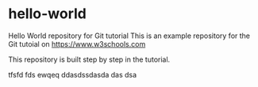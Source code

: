 # hello-world
Hello World repository for Git tutorial
This is an example repository for the Git tutoial on https://www.w3schools.com

This repository is built step by step in the tutorial.

tfsfd
fds
ewqeq
ddasdssdasda
das
dsa
